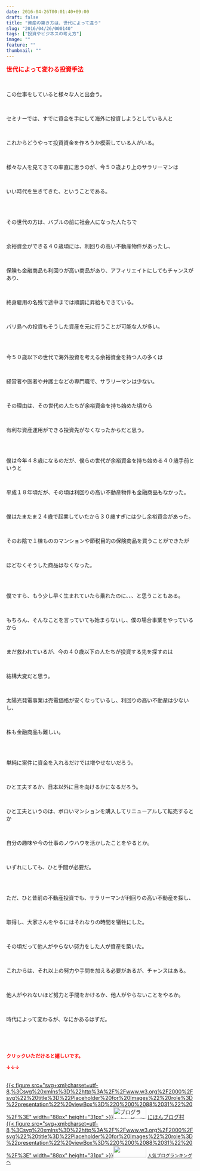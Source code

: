 ```yaml
---
date: 2016-04-26T00:01:40+09:00
draft: false
title: "資産の築き方は、世代によって違う"
slug: "2016/04/26/000140"
tags: ["投資やビジネスの考え方"]
image: ""
feature: ""
thumbnail: ""
---
```

<p><font color="#ff0000" size="3"><strong>世代によって変わる投資手法</strong></font></p><br/><p>この仕事をしていると様々な人と出会う。</p><br/><p>セミナーでは、すでに資金を手にして海外に投資しようとしている人と</p><br/><p>これからどうやって投資資金を作ろうか模索している人がいる。</p><br/><p>様々な人を見てきての率直に思うのが、今５０歳より上のサラリーマンは</p><br/><p>いい時代を生きてきた、ということである。</p><br/><br/><p>その世代の方は、バブルの前に社会人になった人たちで</p><br/><p>余裕資金ができる４０歳頃には、利回りの高い不動産物件があったし、</p><br/><p>保険も金融商品も利回りが高い商品があり、アフィリエイトにしてもチャンスがあり、</p><br/><p>終身雇用の名残で途中までは順調に昇給もできている。</p><br/><p>バリ島への投資もそうした資産を元に行うことが可能な人が多い。</p><br/><br/><p>今５０歳以下の世代で海外投資を考える余裕資金を持つ人の多くは</p><br/><p>経営者や医者や弁護士などの専門職で、サラリーマンは少ない。</p><br/><p>その理由は、その世代の人たちが余裕資金を持ち始めた頃から</p><br/><p>有利な資産運用ができる投資先がなくなったからだと思う。</p><br/><br/><p>僕は今年４８歳になるのだが、僕らの世代が余裕資金を持ち始める４０歳手前というと</p><br/><p>平成１８年頃だが、その頃は利回りの高い不動産物件も金融商品もなかった。</p><br/><p>僕はたまたま２４歳で起業していたから３０歳すぎには少し余裕資金があった。</p><br/><p>そのお陰で１棟もののマンションや節税目的の保険商品を買うことができたが</p><br/><p>ほどなくそうした商品はなくなった。</p><br/><br/><p>僕ですら、もう少し早く生まれていたら乗れたのに、、、と思うこともある。</p><br/><p>もちろん、そんなことを言っていても始まらないし、僕の場合事業をやっているから</p><br/><p>まだ救われているが、今の４０歳以下の人たちが投資する先を探すのは</p><br/><p>結構大変だと思う。</p><br/><p>太陽光発電事業は売電価格が安くなっているし、利回りの高い不動産は少ないし、</p><br/><p>株も金融商品も難しい。</p><br/><br/><p>単純に案件に資金を入れるだけでは増やせないだろう。</p><br/><p>ひと工夫するか、日本以外に目を向けるかになるだろう。</p><br/><p>ひと工夫というのは、ボロいマンションを購入してリニューアルして転売するとか</p><br/><p>自分の趣味や今の仕事のノウハウを活かしたことをやるとか。</p><br/><p>いずれにしても、ひと手間が必要だ。</p><br/><br/><p>ただ、ひと昔前の不動産投資でも、サラリーマンが利回りの高い不動産を探し、</p><br/><p>取得し、大家さんをやるにはそれなりの時間を犠牲にした。</p><br/><p>その頃だって他人がやらない努力をした人が資産を築いた。</p><br/><p>これからは、それ以上の努力や手間を加える必要があるが、チャンスはある。</p><br/><p>他人がやれないほど努力と手間をかけるか、他人がやらないことをやるか。</p><br/><p>時代によって変わるが、なにかあるはずだ。<br/></p><br/><br/><br/><p><font color="#ff0000" size="2"><strong>クリックいただけると嬉しいです。<br/></strong></font></p><p><font color="#ff0000" size="2"><strong>↓↓↓</strong></font></p><p><br/><a href="http://www.blogmura.com/ranking.html" target="_blank">{{< figure src="svg+xml;charset=utf-8,%3Csvg%20xmlns%3D%22http%3A%2F%2Fwww.w3.org%2F2000%2Fsvg%22%20title%3D%22Placeholder%20for%20Images%22%20role%3D%22presentation%22%20viewBox%3D%220%200%2088%2031%22%20%2F%3E" width="88px" height="31px" >}}<noscript><img border="0" alt="ブログランキング・にほんブログ村へ" src="https://img-proxy.blog-video.jp/images?url=http%3A%2F%2Fwww.blogmura.com%2Fimg%2Fwww88_31.gif" width="88" height="31"></noscript></a> <a href="http://www.blogmura.com/ranking.html" target="_blank">にほんブログ村</a> <br/><a title="人気ブログランキングへ" href="link.php?1804582">{{< figure src="svg+xml;charset=utf-8,%3Csvg%20xmlns%3D%22http%3A%2F%2Fwww.w3.org%2F2000%2Fsvg%22%20title%3D%22Placeholder%20for%20Images%22%20role%3D%22presentation%22%20viewBox%3D%220%200%2088%2031%22%20%2F%3E" width="88px" height="31px" >}}<noscript><img border="0" src="https://blog.with2.net/img/banner/banner_22.gif" width="88" height="31"></noscript></a> <a style="FONT-SIZE: 12px" href="link.php?1804582">人気ブログランキングへ</a> </p>

